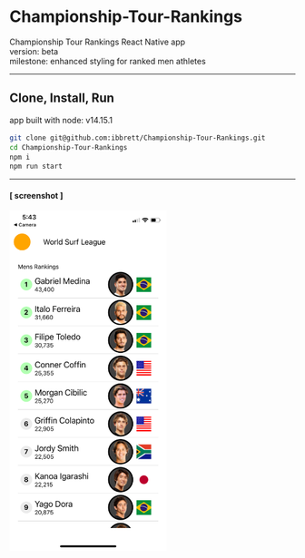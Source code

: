 # Championship-Tour-Rankings
Championship Tour Rankings React Native app  
version: beta  
milestone: enhanced styling for ranked men athletes 

---

## Clone, Install, Run
app built with node: v14.15.1  
```bash
git clone git@github.com:ibbrett/Championship-Tour-Rankings.git
cd Championship-Tour-Rankings
npm i
npm run start
```

--- 

#### [ screenshot ]
<img src='./assets/beta.png' height='600px' />
